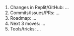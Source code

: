 1) Changes in Replit/GitHub: …
2) Commits/Issues/PRs: …
3) Roadmap: …
4) Next 3 moves: …
5) Tools/tricks: …
